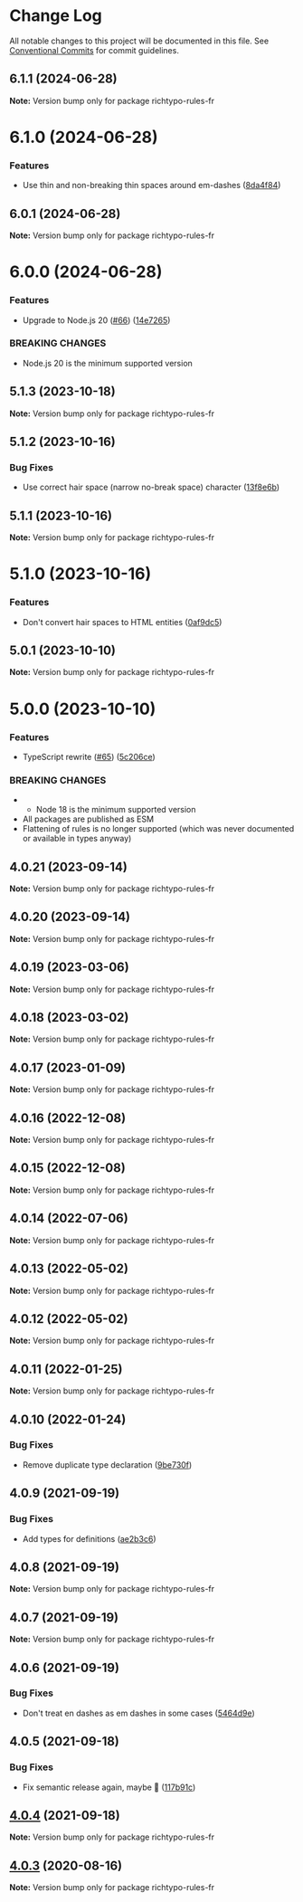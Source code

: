 # Change Log

All notable changes to this project will be documented in this file. See [Conventional Commits](https://conventionalcommits.org) for commit guidelines.

## 6.1.1 (2024-06-28)

**Note:** Version bump only for package richtypo-rules-fr

# 6.1.0 (2024-06-28)

### Features

- Use thin and non-breaking thin spaces around em-dashes ([8da4f84](https://github.com/sapegin/richtypo.js/commit/8da4f84b1299d346ccc7abe8bb431ee5e577bf59))

## 6.0.1 (2024-06-28)

**Note:** Version bump only for package richtypo-rules-fr

# 6.0.0 (2024-06-28)

### Features

- Upgrade to Node.js 20 ([#66](https://github.com/sapegin/richtypo.js/issues/66)) ([14e7265](https://github.com/sapegin/richtypo.js/commit/14e7265b2dd9278b5483fbd898d59e73b9f0889b))

### BREAKING CHANGES

- Node.js 20 is the minimum supported version

## 5.1.3 (2023-10-18)

**Note:** Version bump only for package richtypo-rules-fr

## 5.1.2 (2023-10-16)

### Bug Fixes

- Use correct hair space (narrow no-break space) character ([13f8e6b](https://github.com/sapegin/richtypo.js/commit/13f8e6ba93a2459ab7d75069ebe5db4f76fe91b2))

## 5.1.1 (2023-10-16)

**Note:** Version bump only for package richtypo-rules-fr

# 5.1.0 (2023-10-16)

### Features

- Don't convert hair spaces to HTML entities ([0af9dc5](https://github.com/sapegin/richtypo.js/commit/0af9dc5e9acb5fe26b3680d9412b8a597943998d))

## 5.0.1 (2023-10-10)

**Note:** Version bump only for package richtypo-rules-fr

# 5.0.0 (2023-10-10)

### Features

- TypeScript rewrite ([#65](https://github.com/sapegin/richtypo.js/issues/65)) ([5c206ce](https://github.com/sapegin/richtypo.js/commit/5c206cebee607d76f143eed4ca5de88beff085dd))

### BREAKING CHANGES

- - Node 18 is the minimum supported version
- All packages are published as ESM
- Flattening of rules is no longer supported (which was never documented or available in types anyway)

## 4.0.21 (2023-09-14)

**Note:** Version bump only for package richtypo-rules-fr

## 4.0.20 (2023-09-14)

**Note:** Version bump only for package richtypo-rules-fr

## 4.0.19 (2023-03-06)

**Note:** Version bump only for package richtypo-rules-fr

## 4.0.18 (2023-03-02)

**Note:** Version bump only for package richtypo-rules-fr

## 4.0.17 (2023-01-09)

**Note:** Version bump only for package richtypo-rules-fr

## 4.0.16 (2022-12-08)

**Note:** Version bump only for package richtypo-rules-fr

## 4.0.15 (2022-12-08)

**Note:** Version bump only for package richtypo-rules-fr

## 4.0.14 (2022-07-06)

**Note:** Version bump only for package richtypo-rules-fr

## 4.0.13 (2022-05-02)

**Note:** Version bump only for package richtypo-rules-fr

## 4.0.12 (2022-05-02)

**Note:** Version bump only for package richtypo-rules-fr

## 4.0.11 (2022-01-25)

**Note:** Version bump only for package richtypo-rules-fr

## 4.0.10 (2022-01-24)

### Bug Fixes

- Remove duplicate type declaration ([9be730f](https://github.com/sapegin/richtypo.js/commit/9be730f453136bfd34a96547e979844300f9447c))

## 4.0.9 (2021-09-19)

### Bug Fixes

- Add types for definitions ([ae2b3c6](https://github.com/sapegin/richtypo.js/commit/ae2b3c6f97a2300dc0f57e9c54c43d5b862a46bc))

## 4.0.8 (2021-09-19)

**Note:** Version bump only for package richtypo-rules-fr

## 4.0.7 (2021-09-19)

**Note:** Version bump only for package richtypo-rules-fr

## 4.0.6 (2021-09-19)

### Bug Fixes

- Don't treat en dashes as em dashes in some cases ([5464d9e](https://github.com/sapegin/richtypo.js/commit/5464d9e3c10aceec6ca2ee90666ac73eb8585972))

## 4.0.5 (2021-09-18)

### Bug Fixes

- Fix semantic release again, maybe 🦜 ([117b91c](https://github.com/sapegin/richtypo.js/commit/117b91cf8affab8b4e216dab74c05d8d854ef1fd))

## [4.0.4](https://github.com/sapegin/richtypo.js/compare/richtypo-rules-fr@4.0.3...richtypo-rules-fr@4.0.4) (2021-09-18)

**Note:** Version bump only for package richtypo-rules-fr

## [4.0.3](https://github.com/sapegin/richtypo.js/compare/richtypo-rules-fr@4.0.2...richtypo-rules-fr@4.0.3) (2020-08-16)

**Note:** Version bump only for package richtypo-rules-fr
